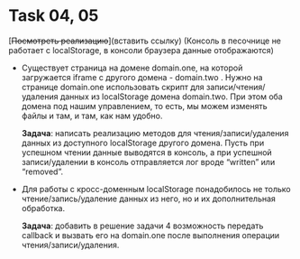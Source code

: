 # Task 04, 05

[~~Посмотреть реализацию~~](вставить ссылку)
(Консоль в песочнице не работает с localStorage, в консоли браузера данные отображаются)

- Существует страница на домене domain.one, на которой загружается iframe с другого домена - domain.two
  . Нужно на странице domain.one использовать скрипт для записи/чтения/удаления данных из localStorage домена domain.two. При этом оба домена под нашим управлением, то есть, мы можем изменять файлы и там, и там, как нам удобно.

  **Задача**: написать реализацию методов для чтения/записи/удаления данных из доступного localStorage другого домена. Пусть при успешном чтении данные выводятся в консоль, а при успешной записи/удалении в консоль отправляется лог вроде “written” или “removed”.

- Для работы с кросс-доменным localStorage
  понадобилось не только чтение/запись/удаление данных из него, но и их дополнительная обработка.

  **Задача**: добавить в решение задачи 4 возможность передать callback и вызвать его на domain.one после выполнения операции чтения/записи/удаления. 